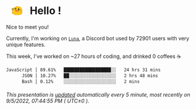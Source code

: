 <h1>   <img src="./spoinky.gif" style="vertical-align:middle;" width="30px">   Hello ! </h1>

Nice to meet you!

Currently, I'm working on <a href='https://github.com/Asgarrrr/Luna'>`Luna`</a>, a Discord bot used by 72901 users with very unique features.

This week, I've worked on ~27 hours of coding, and drinked 0 coffees ☕

```
JavaScript │ 89.61%   ██████████████████░░   24 hrs 31 mins
      JSON │ 10.27%   ██░░░░░░░░░░░░░░░░░░   2 hrs 48 mins
      Bash │ 0.12%    ░░░░░░░░░░░░░░░░░░░░   2 mins
```

###### This presentation is [updated](https://github.com/Asgarrrr) automatically every 5 minute, most recently on 9/5/2022, 07:44:55 PM ( UTC±0 ).